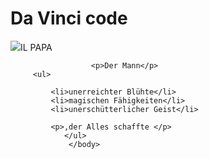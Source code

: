 
<html>
         <head>
              <meta charset="utf-8">  
            <title> Da Vinci </title>      
            <link href="styles/style.css" rel="stylesheet" type="text/css">        
         </head>  
             <body>
            <h1>Da Vinci code</h1>
                 <img src="http://samui-art-gallery.com/wp-content/uploads/2011/02/Leonardo_Da-Vinci-img1.jpg">IL PAPA
                      
                      <p>Der Mann</p>
         <ul>

             <li>unerreichter Blühte</li>
             <li>magischen Fähigkeiten</li>
             <li>unerschütterlicher Geist</li>

             <p>,der Alles schaffte </p>         
                </ul>
                 </body>
              
                  
</html>
